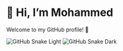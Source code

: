 # 👋 Hi, I’m Mohammed

Welcome to my GitHub profile! 🚀

![GitHub Snake Light](https://raw.githubusercontent.com/MohammedElasli04/MohammedElasli04-/refs/heads/master/dist/snake-dark.svg)
![GitHub Snake Dark](https://raw.githubusercontent.com/MohammedElasli04/MohammedElasli04-/refs/heads/master/dist/snake.svg)
